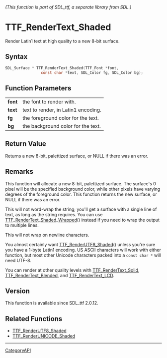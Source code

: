 ###### (This function is part of SDL_ttf, a separate library from SDL.)
# TTF_RenderText_Shaded

Render Latin1 text at high quality to a new 8-bit surface.

## Syntax

```c
SDL_Surface * TTF_RenderText_Shaded(TTF_Font *font,
                const char *text, SDL_Color fg, SDL_Color bg);

```

## Function Parameters

|              |                                     |
| ------------ | ----------------------------------- |
| **font**     | the font to render with.            |
| **text**     | text to render, in Latin1 encoding. |
| **fg**       | the foreground color for the text.  |
| **bg**       | the background color for the text.  |

## Return Value

Returns a new 8-bit, palettized surface, or NULL if there was an error.

## Remarks

This function will allocate a new 8-bit, palettized surface. The surface's
0 pixel will be the specified background color, while other pixels have
varying degrees of the foreground color. This function returns the new
surface, or NULL if there was an error.

This will not word-wrap the string; you'll get a surface with a single line
of text, as long as the string requires. You can use
[TTF_RenderText_Shaded_Wrapped](TTF_RenderText_Shaded_Wrapped)() instead if
you need to wrap the output to multiple lines.

This will not wrap on newline characters.

You almost certainly want [TTF_RenderUTF8_Shaded](TTF_RenderUTF8_Shaded)()
unless you're sure you have a 1-byte Latin1 encoding. US ASCII characters
will work with either function, but most other Unicode characters packed
into a `const char *` will need UTF-8.

You can render at other quality levels with
[TTF_RenderText_Solid](TTF_RenderText_Solid),
[TTF_RenderText_Blended](TTF_RenderText_Blended), and
[TTF_RenderText_LCD](TTF_RenderText_LCD).

## Version

This function is available since SDL_ttf 2.0.12.

## Related Functions

* [TTF_RenderUTF8_Shaded](TTF_RenderUTF8_Shaded)
* [TTF_RenderUNICODE_Shaded](TTF_RenderUNICODE_Shaded)

----
[CategoryAPI](CategoryAPI)


